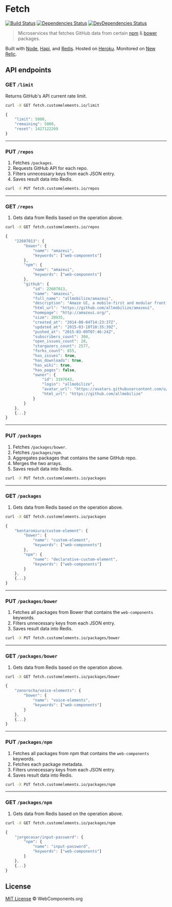 # Fetch

[![Build Status](http://img.shields.io/travis/customelements/fetch/master.svg?style=flat)](https://travis-ci.org/customelements/fetch)
[![Dependencies Status](http://img.shields.io/david/customelements/fetch.svg?style=flat)](https://david-dm.org/customelements/fetch)
[![DevDependencies Status](http://img.shields.io/david/dev/customelements/fetch.svg?style=flat)](https://david-dm.org/customelements/fetch#info=devDependencies)

> Microservices that fetches GitHub data from certain [npm](https://www.npmjs.org/) & [bower](http://bower.io/) packages.

Built with [Node](http://nodejs.org/), [Hapi](http://hapijs.com/), and [Redis](http://redis.io/). Hosted on [Heroku](https://heroku.com/). Monitored on [New Relic](https://newrelic.com/).

## API endpoints

### GET `/limit`

Returns GitHub's API current rate limit.

```bash
curl -X GET fetch.customelements.io/limit
```

```js
{
    "limit": 5000,
    "remaining": 5000,
    "reset": 1427122269
}
```

---

### PUT `/repos`

1. Fetches `/packages`.
2. Requests GitHub API for each repo.
3. Filters unnecessary keys from each JSON entry.
4. Saves result data into Redis.

```bash
curl -X PUT fetch.customelements.io/repos
```

---

### GET `/repos`

1. Gets data from Redis based on the operation above.

```bash
curl -X GET fetch.customelements.io/repos
```

```js
{
    "22607013": {
        "bower": {
            "name": "amazeui",
            "keywords": ["web-components"]
        },
        "npm": {
            "name": "amazeui",
            "keywords": ["web-components"]
        },
        "github": {
            "id": 22607013,
            "name": "amazeui",
            "full_name": "allmobilize/amazeui",
            "description": "Amaze UI, a mobile-first and modular front-end framework.",
            "html_url": "https://github.com/allmobilize/amazeui",
            "homepage": "http://amazeui.org/",
            "size": 20935,
            "created_at": "2014-08-04T14:23:37Z",
            "updated_at": "2015-03-10T10:35:39Z",
            "pushed_at": "2015-03-09T07:46:24Z",
            "subscribers_count": 304,
            "open_issues_count": 28,
            "stargazers_count": 2577,
            "forks_count": 855,
            "has_issues": true,
            "has_downloads": true,
            "has_wiki": true,
            "has_pages": false,
            "owner": {
                "id": 3197643,
                "login": "allmobilize",
                "avatar_url": "https://avatars.githubusercontent.com/u/3197643?v=3",
                "html_url": "https://github.com/allmobilize"
            }
        }
    },
    {...}
}
```

---

### PUT `/packages`

1. Fetches `/packages/bower`.
2. Fetches `/packages/npm`.
3. Aggregates packages that contains the same GitHub repo.
4. Merges the two arrays.
5. Saves result data into Redis.

```sh
curl -X PUT fetch.customelements.io/packages
```

---

### GET `/packages`

1. Gets data from Redis based on the operation above.

```bash
curl -X GET fetch.customelements.io/packages
```

```js
{
    "kentaromiura/custom-element": {
        "bower": {
            "name": "custom-element",
            "keywords": ["web-components"]
        },
        "npm": {
            "name": "declarative-custom-element",
            "keywords": ["web-components"]
        }
    },
    {...}
}
```

---

### PUT `/packages/bower`

1. Fetches all packages from Bower that contains the `web-components` keywords.
2. Filters unnecessary keys from each JSON entry.
3. Saves result data into Redis.

```sh
curl -X PUT fetch.customelements.io/packages/bower
```

---

### GET `/packages/bower`

1. Gets data from Redis based on the operation above.

```bash
curl -X GET fetch.customelements.io/packages/bower
```

```js
{
    "zenorocha/voice-elements": {
        "bower": {
            "name": "voice-elements",
            "keywords": ["web-components"]
        }
    },
    {...}
}
```

---

### PUT `/packages/npm`

1. Fetches all packages from npm that contains the `web-components` keywords.
2. Fetches each package metadata.
3. Filters unnecessary keys from each JSON entry.
4. Saves result data into Redis.

```sh
curl -X PUT fetch.customelements.io/packages/npm
```

---

### GET `/packages/npm`

1. Gets data from Redis based on the operation above.

```bash
curl -X GET fetch.customelements.io/packages/npm
```

```js
{
    "jorgecasar/input-password": {
        "npm": {
            "name": "input-password",
            "keywords": ["web-components"]
        }
    },
    {...}
}
```

## License

[MIT License](http://webcomponentsorg.mit-license.org/) © WebComponents.org